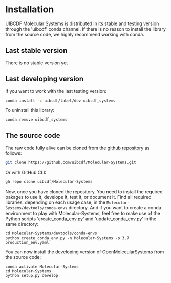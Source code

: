 # Installation

UIBCDF Molecular Systems is distributed in its stable and testing version through the 'uibcdf' conda channel.
If there is no reason to install the library from the source code, we highly recommend working with
conda.

## Last stable version

There is no stable version yet

## Last developing version

If you want to work with the last testing version:

```bash
conda install -c uibcdf/label/dev uibcdf_systems
```

To uninstall this library:

```bash
conda remove uibcdf_systems
```

## The source code

The raw code fully alive can be cloned from the [github repository](https://github.com/uibcdf/Molecular-Systems) as follows:

```bash
git clone https://github.com/uibcdf/Molecular-Systems.git
```

Or with GitHub CLI:

```bash
gh repo clone uibcdf/Molecular-Systems
```

Now, once you have cloned the repository. You need to install the required pakages to use it,
develope it, test it, or document it. Find all required libraries, depending on each usage case, in
the `Molecular-Systems/devtools/conda-envs` directory. And if you want to create a conda environment to play
with Molecular-Systems, feel free to make use of the Python scripts 'create\_conda\_env.py' and
'update\_conda\_env.py' in the same directory:

```
cd Molecular-Systems/devtools/conda-envs
python create_conda_env.py -n Molecular-Systems -p 3.7 production_env.yaml
```

You can now install the developing version of OpenMolecularSystems from the source code:

```
conda activate Molecular-Systems
cd Molecular-Systems
python setup.py develop
```


